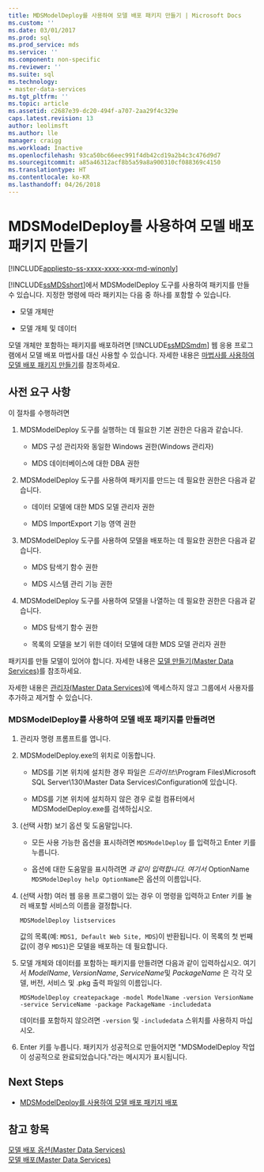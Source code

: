 ```yaml
---
title: MDSModelDeploy를 사용하여 모델 배포 패키지 만들기 | Microsoft Docs
ms.custom: ''
ms.date: 03/01/2017
ms.prod: sql
ms.prod_service: mds
ms.service: ''
ms.component: non-specific
ms.reviewer: ''
ms.suite: sql
ms.technology:
- master-data-services
ms.tgt_pltfrm: ''
ms.topic: article
ms.assetid: c2687e39-dc20-494f-a707-2aa29f4c329e
caps.latest.revision: 13
author: leolimsft
ms.author: lle
manager: craigg
ms.workload: Inactive
ms.openlocfilehash: 93ca50bc66eec991f4db42cd19a2b4c3c476d9d7
ms.sourcegitcommit: a85a46312acf8b5a59a8a900310cf088369c4150
ms.translationtype: HT
ms.contentlocale: ko-KR
ms.lasthandoff: 04/26/2018
---
```

# <a name="create-a-model-deployment-package-by-using-mdsmodeldeploy"></a>MDSModelDeploy를 사용하여 모델 배포 패키지 만들기

[!INCLUDE[appliesto-ss-xxxx-xxxx-xxx-md-winonly](../includes/appliesto-ss-xxxx-xxxx-xxx-md-winonly.md)]

  [!INCLUDE[ssMDSshort](../includes/ssmdsshort-md.md)]에서 MDSModelDeploy 도구를 사용하여 패키지를 만들 수 있습니다. 지정한 명령에 따라 패키지는 다음 중 하나를 포함할 수 있습니다.  
  
-   모델 개체만  
  
-   모델 개체 및 데이터  
  
 모델 개체만 포함하는 패키지를 배포하려면 [!INCLUDE[ssMDSmdm](../includes/ssmdsmdm-md.md)] 웹 응용 프로그램에서 모델 배포 마법사를 대신 사용할 수 있습니다. 자세한 내용은 [마법사를 사용하여 모델 배포 패키지 만들기](../master-data-services/create-a-model-deployment-package-by-using-the-wizard.md)를 참조하세요.  
  
## <a name="prerequisites"></a>사전 요구 사항  
 이 절차를 수행하려면  
  
1.  MDSModelDeploy 도구를 실행하는 데 필요한 기본 권한은 다음과 같습니다.  
  
    -   MDS 구성 관리자와 동일한 Windows 권한(Windows 관리자)  
  
    -   MDS 데이터베이스에 대한 DBA 권한  
  
2.  MDSModelDeploy 도구를 사용하여 패키지를 만드는 데 필요한 권한은 다음과 같습니다.  
  
    -   데이터 모델에 대한 MDS 모델 관리자 권한  
  
    -   MDS ImportExport 기능 영역 권한  
  
3.  MDSModelDeploy 도구를 사용하여 모델을 배포하는 데 필요한 권한은 다음과 같습니다.  
  
    -   MDS 탐색기 함수 권한  
  
    -   MDS 시스템 관리 기능 권한  
  
4.  MDSModelDeploy 도구를 사용하여 모델을 나열하는 데 필요한 권한은 다음과 같습니다.  
  
    -   MDS 탐색기 함수 권한  
  
    -   목록의 모델을 보기 위한 데이터 모델에 대한 MDS 모델 관리자 권한  
  
 패키지를 만들 모델이 있어야 합니다. 자세한 내용은 [모델 만들기&#40;Master Data Services&#41;](../master-data-services/create-a-model-master-data-services.md)를 참조하세요.  
  
 자세한 내용은 [관리자&#40;Master Data Services&#41;](../master-data-services/administrators-master-data-services.md)에 액세스하지 않고 그룹에서 사용자를 추가하고 제거할 수 있습니다.  
  
### <a name="to-create-a-model-deployment-package-by-using-mdsmodeldeploy"></a>MDSModelDeploy를 사용하여 모델 배포 패키지를 만들려면  
  
1.  관리자 명령 프롬프트를 엽니다.  
  
2.  MDSModelDeploy.exe의 위치로 이동합니다.  
  
    -   MDS를 기본 위치에 설치한 경우 파일은 *드라이브*:\Program Files\Microsoft SQL Server\130\Master Data Services\Configuration에 있습니다.  
  
    -   MDS를 기본 위치에 설치하지 않은 경우 로컬 컴퓨터에서 MDSModelDeploy.exe를 검색하십시오.  
  
3.  (선택 사항) 보기 옵션 및 도움말입니다.  
  
    -   모든 사용 가능한 옵션을 표시하려면 `MDSModelDeploy` 를 입력하고 Enter 키를 누릅니다.  
  
    -   옵션에 대한 도움말을 표시하려면 *과 같이 입력합니다. 여기서* OptionName `MDSModelDeploy help OptionName`은 옵션의 이름입니다.  
  
4.  (선택 사항) 여러 웹 응용 프로그램이 있는 경우 이 명령을 입력하고 Enter 키를 눌러 배포할 서비스의 이름을 결정합니다.  
  
    ```  
    MDSModelDeploy listservices  
    ```  
  
     값의 목록(예: `MDS1, Default Web Site, MDS`)이 반환됩니다. 이 목록의 첫 번째 값(이 경우 `MDS1`)은 모델을 배포하는 데 필요합니다.  
  
5.  모델 개체와 데이터를 포함하는 패키지를 만들려면 다음과 같이 입력하십시오. 여기서 *ModelName*, *VersionName*, *ServiceName*및 *PackageName* 은 각각 모델, 버전, 서비스 및 .pkg 출력 파일의 이름입니다.  
  
    ```  
    MDSModelDeploy createpackage -model ModelName -version VersionName -service ServiceName -package PackageName -includedata  
    ```  
  
     데이터를 포함하지 않으려면 `-version` 및 `-includedata` 스위치를 사용하지 마십시오.  
  
6.  Enter 키를 누릅니다. 패키지가 성공적으로 만들어지면 "MDSModelDeploy 작업이 성공적으로 완료되었습니다."라는 메시지가 표시됩니다.  
  
## <a name="next-steps"></a>Next Steps  
  
-   [MDSModelDeploy를 사용하여 모델 배포 패키지 배포](../master-data-services/deploy-a-model-deployment-package-by-using-mdsmodeldeploy.md)  
  
## <a name="see-also"></a>참고 항목  
 [모델 배포 옵션&#40;Master Data Services&#41;](../master-data-services/model-deployment-options-master-data-services.md)   
 [모델 배포&#40;Master Data Services&#41;](../master-data-services/deploying-models-master-data-services.md)  
  
  
